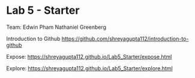 # Lab 5 - Starter
Team:
Edwin Pham
Nathaniel Greenberg

Introduction to Github
https://github.com/shreyagupta112/introduction-to-github

Expose: 
https://shreyagupta112.github.io/Lab5_Starter/expose.html

Explore: 
https://shreyagupta112.github.io/Lab5_Starter/explore.html
